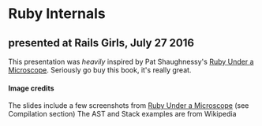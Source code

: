 # Ruby Internals
## presented at Rails Girls, July 27 2016

This presentation was *heavily* inspired by Pat Shaughnessy's [Ruby Under a Microscope](http://patshaughnessy.net/ruby-under-a-microscope). Seriously go buy this book, it's really great.

#### Image credits
The slides include a few screenshots from [Ruby Under a Microscope](http://patshaughnessy.net/ruby-under-a-microscope) (see Compilation section)
The AST and Stack examples are from Wikipedia
